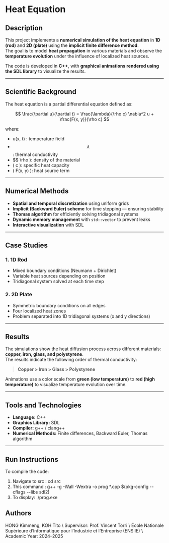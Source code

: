 # Heat Equation 

## Description
This project implements a **numerical simulation of the heat equation** in **1D (rod)** and **2D (plate)** using the **implicit finite difference method**.  
The goal is to model **heat propagation** in various materials and observe the **temperature evolution** under the influence of localized heat sources.

The code is developed in **C++**, with **graphical animations rendered using the SDL library** to visualize the results.

---

## Scientific Background
The heat equation is a partial differential equation defined as:

$$
\frac{\partial u}{\partial t} = \frac{\lambda}{\rho c} \nabla^2 u + \frac{F(x, y)}{\rho c}
$$

where:
- u(x, t) : temperature field  
- $$ \lambda $$: thermal conductivity  
- $$ \rho \): density of the material  
- \( c \): specific heat capacity  
- \( F(x, y) \): heat source term  

---

## Numerical Methods
- **Spatial and temporal discretization** using uniform grids  
- **Implicit (Backward Euler) scheme** for time stepping — ensuring stability  
- **Thomas algorithm** for efficiently solving tridiagonal systems  
- **Dynamic memory management** with `std::vector` to prevent leaks  
- **Interactive visualization** with SDL  

---

## Case Studies
### 1. 1D Rod
- Mixed boundary conditions (Neumann + Dirichlet)  
- Variable heat sources depending on position  
- Tridiagonal system solved at each time step  

### 2. 2D Plate
- Symmetric boundary conditions on all edges  
- Four localized heat zones  
- Problem separated into 1D tridiagonal systems (x and y directions)  

---

## Results
The simulations show the heat diffusion process across different materials: **copper, iron, glass, and polystyrene**.  
The results indicate the following order of thermal conductivity:

> **Copper > Iron > Glass > Polystyrene**

Animations use a color scale from **green (low temperature)** to **red (high temperature)** to visualize temperature evolution over time.

---

## Tools and Technologies
- **Language:** C++  
- **Graphics Library:** SDL  
- **Compiler:** g++ / clang++  
- **Numerical Methods:** Finite differences, Backward Euler, Thomas algorithm  

---

## Run Instructions
To compile the code:
1. Navigate to src : cd src
2. This command :  g++ -g -Wall -Wextra -o prog *.cpp $(pkg-config --cflags --libs sdl2)
3. To display: ./prog.exe

## Authors
HONG Kimmeng, KOH Tito \\
Supervisor: Prof. Vincent Torri \\
École Nationale Supérieure d’Informatique pour l’Industrie et l’Entreprise (ENSIIE) \\
Academic Year: 2024–2025

